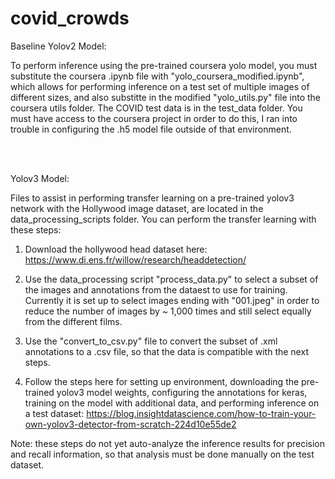 # covid_crowds

Baseline Yolov2 Model:

To perform inference using the pre-trained coursera yolo model, you must substitute the coursera .ipynb file with "yolo_coursera_modified.ipynb", which allows for performing inference on a test set of multiple images of different sizes, and also substitte in the modified "yolo_utils.py" file into the coursera utils folder.  The COVID test data is in the test_data folder. You must have access to the coursera project in order to do this, I ran into trouble in configuring the .h5 model file outside of that environment. 

<br />
<br />

Yolov3 Model:

Files to assist in performing transfer learning on a pre-trained yolov3 network with the Hollywood image dataset, are located in the data_processing_scripts folder. You can perform the transfer learning with these steps:

1) Download the hollywood head dataset here: https://www.di.ens.fr/willow/research/headdetection/

2) Use the data_processing script "process_data.py" to select a subset of the images and annotations from the dataest to use for training. Currently it is set up to select images ending with "001.jpeg" in order to reduce the number of images by ~ 1,000 times and still select equally from the different films. 

3) Use the "convert_to_csv.py" file to convert the subset of .xml annotations to a .csv file, so that the data is compatible with the next steps.

4) Follow the steps here for setting up environment, downloading the pre-trained yolov3 model weights, configuring the annotations for keras, training on the model with additional data, and performing inference on a test dataset: https://blog.insightdatascience.com/how-to-train-your-own-yolov3-detector-from-scratch-224d10e55de2

Note: these steps do not yet auto-analyze the inference results for precision and recall information, so that analysis must be done manually on the test dataset. 

